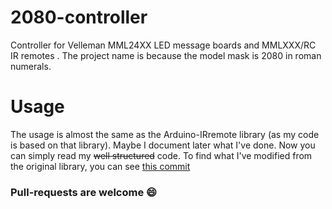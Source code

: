 # 2080-controller
Controller for Velleman MML24XX LED message boards and MMLXXX/RC IR remotes . The project name is because the model mask is 2080 in roman numerals.

# Usage
The usage is almost the same as the Arduino-IRremote library (as my code is based on that library). Maybe I document later what I've done. Now you can simply read my <s>well structured</s> code. To find what I've modified from the original library, you can see [this commit](https://github.com/crushedice2000/2080-controller/commit/6ade2232c3832eba8bb211379027a647f3132cfd)

### Pull-requests are welcome :smile:
